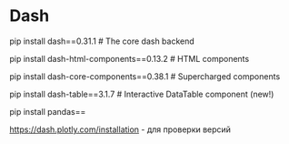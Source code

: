 # Dash
pip install dash==0.31.1  # The core dash backend

pip install dash-html-components==0.13.2  # HTML components

pip install dash-core-components==0.38.1  # Supercharged components

pip install dash-table==3.1.7  # Interactive DataTable component (new!)

pip install pandas==

https://dash.plotly.com/installation - для проверки версий